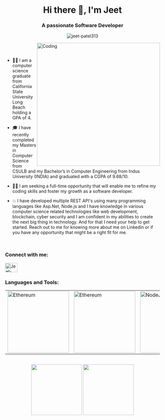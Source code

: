 <h1 align="center">Hi there 👋, I'm Jeet</h1>
<h3 align="center">A passionate Software Developer</h3>

<p align="center"> <img src="https://komarev.com/ghpvc/?username=jeet-patel313&label=Profile%20views&color=0e75b6&style=flat" alt="jeet-patel313" /> </p>

<img align="right" alt="Coding" width="400" src="https://cdn.dribbble.com/users/1162077/screenshots/3848914/programmer.gif" >

<br />
<br />

- 👨‍🎓 I am a computer science graduate from California State University Long Beach holding a GPA of 4.

- 🎓 I have recently completed my Masters in Computer Science from CSULB and my Bachelor’s in Computer Engineering from Indus University (INDIA) and graduated with a CGPA of 9.68/10.

- 👨‍💻 I am seeking a full-time opportunity that will enable me to refine my coding skills and foster my growth as a software developer. 

- 💥 I have developed multiple REST API's using many programming languages like Asp.Net, Node.js and I have knowledge in various computer science related technologies like web development, blockchain, cyber security and I am confident in my abilities to create the next big thing in technology. And for that I need your help to get started. Reach out to me for knowing more about me on Linkedin or if you have any opportunity that might be a right fit for me.

<br />
<h3 align="left">Connect with me:</h3>
<p align="left">
<a href="https://www.linkedin.com/in/jeetpatel313/" target="blank"><img align="center" src="https://cdn.jsdelivr.net/npm/simple-icons@3.0.1/icons/linkedin.svg" alt="Jeet-Patel313" height="30" width="40" /></a>
</p>

<h3 align="left">Languages and Tools:</h3>

<table>
    <tr>  
        <td><img src="https://encrypted-tbn0.gstatic.com/images?q=tbn:ANd9GcTl5k17n_8iE9ipczWJqsYNtDL10IdK2cwnTq9ARloO9ScsZw7Q9Ics&usqp=CAE&s" alt="Ethereum" width="200px"/></td>
        <td><img src="https://ethereum.org/static/6b935ac0e6194247347855dc3d328e83/cdbe4/eth-diamond-black.webp" alt="Ethereum" width="200px"/></td>
        <td><img src="https://brandeps.com/logo-download/N/Node-JS-logo-vector-01.svg" alt="NodeJS" width="200px"/></td>
        <td><img src="https://brandeps.com/logo-download/C/C++-logo-vector-01.svg" alt="C++" width="200px"/></td>
        <td><img src="https://brandeps.com/logo-download/R/React-logo-vector-01.svg" alt="React" width="200px"/></td>
        <td><img src="https://brandeps.com/logo-download/J/JavaScript-logo-vector-01.svg" alt="JavaScript" width="200px"/></td>
        <td><img src="https://brandeps.com/logo-download/D/Django-CMS-logo-vector-01.svg" alt="JavaScript" width="200px"/></td>
        <td><img src="https://brandeps.com/logo-download/E/ES6-logo-vector-01.svg" alt="JavaScript" width="200px"/></td>  
        <td><img src="https://brandeps.com/logo-download/H/HTML-5-logo-vector-01.svg" alt="JavaScript" width="200px"/></td>    
        <td><img src="https://brandeps.com/logo-download/C/CSS-3-logo-vector-01.svg" alt="JavaScript" width="200px"/></td>
    </tr> 
</table>

<br />

<div align="center">
  <img height="165em" src="https://github-readme-stats.vercel.app/api?username=jeet-patel313&show_icons=true&theme=chartreuse-dark&include_all_commits=true&count_private=true"/>
  <img height="165em" src="https://github-readme-stats.vercel.app/api/top-langs/?username=jeet-patel313&layout=compact&langs_count=7&theme=chartreuse-dark"/>
</div>
